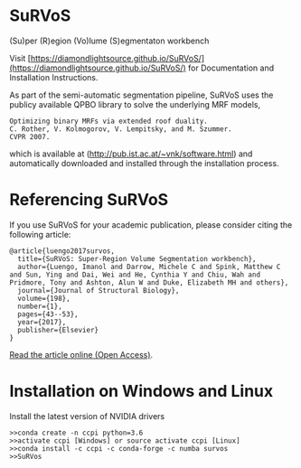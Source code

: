 # SuRVoS
(Su)per (R)egion (Vo)lume (S)egmentaton workbench


Visit [https://diamondlightsource.github.io/SuRVoS/](https://diamondlightsource.github.io/SuRVoS/) for Documentation and Installation Instructions.

As part of the semi-automatic segmentation pipeline, SuRVoS uses the publicy available QPBO library to solve the underlying MRF models,

    Optimizing binary MRFs via extended roof duality.
    C. Rother, V. Kolmogorov, V. Lempitsky, and M. Szummer.
    CVPR 2007. 

which is available at (http://pub.ist.ac.at/~vnk/software.html) and automatically downloaded and installed through the installation process.

# Referencing SuRVoS

If you use SuRVoS for your academic publication, please consider citing the following article:

    @article{luengo2017survos,
      title={SuRVoS: Super-Region Volume Segmentation workbench},
      author={Luengo, Imanol and Darrow, Michele C and Spink, Matthew C and Sun, Ying and Dai, Wei and He, Cynthia Y and Chiu, Wah and Pridmore, Tony and Ashton, Alun W and Duke, Elizabeth MH and others},
      journal={Journal of Structural Biology},
      volume={198},
      number={1},
      pages={43--53},
      year={2017},
      publisher={Elsevier}
    }

[Read the article online (Open Access)](http://www.sciencedirect.com/science/article/pii/S1047847717300308).

# Installation on Windows and Linux
Install the latest version of NVIDIA drivers
```
>>conda create -n ccpi python=3.6
>>activate ccpi [Windows] or source activate ccpi [Linux]
>>conda install -c ccpi -c conda-forge -c numba survos
>>SuRVos
```

